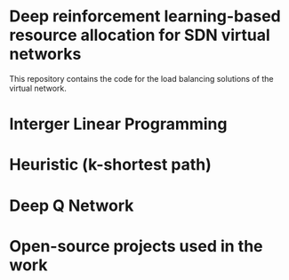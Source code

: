 # Deep reinforcement learning-based resource allocation for SDN virtual networks
This repository contains the code for the load balancing solutions of the virtual network.

# Interger Linear Programming


# Heuristic (k-shortest path)

# Deep Q Network


# Open-source projects used in the work
